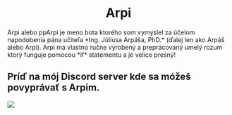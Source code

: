 <p><h1 align="center">Arpi</h1></p>
Arpi alebo ppArpi je meno bota ktorého som vymyslel za účelom napodobenia pána učiteľa *Ing. Júliusa Arpáša, PhD.* (ďalej len ako Arpáš alebo Arpi). Arpi má vlastno ručne vyrobený a prepracovaný umelý rozum ktorý funguje pomocou *if* statementu a je velice presný!
<h2>Príď na mój Discord server kde sa móžeš povyprávať s Arpim.</h2>
<a href="https://discord.gg/Gneap49"><img src="https://discordapp.com/api/guilds/363965764987912192/embed.png?style=banner4"/></a>
